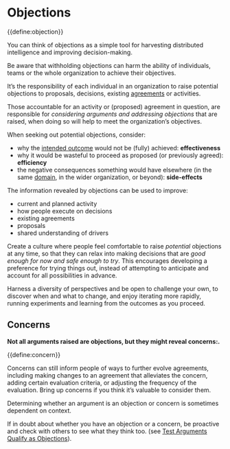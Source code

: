 # Objections

{{define:objection}}

You can think of objections as a simple tool for harvesting distributed intelligence and improving decision-making.

Be aware that withholding objections can harm the ability of individuals, teams or the whole organization to achieve their objectives.

It’s the responsibility of each individual in an organization to raise potential objections to proposals, decisions, existing [agreements](glossary:agreement) or activities.

Those accountable for an activity or (proposed) agreement in question, are responsible for *considering arguments and addressing objections* that are raised, when doing so will help to meet the organization’s objectives.

When seeking out potential objections, consider:

- why the [intended outcome](glossary:intended-outcome) would not be (fully) achieved: **effectiveness**
- why it would be wasteful to proceed as proposed (or previously agreed): **efficiency**
- the negative consequences something would have elsewhere (in the same [domain](glossary:domain), in the wider organization, or beyond): **side-effects**

The information revealed by objections can be used to improve:

-   current and planned activity
-   how people execute on decisions
-   existing agreements
-   proposals
-   shared understanding of drivers

Create a culture where people feel comfortable to raise *potential* objections at any time, so that they can relax into making decisions that are *good enough for now and safe enough to try*. This encourages developing a preference for trying things out, instead of attempting to anticipate and account for all possibilities in advance.

Harness a diversity of perspectives and be open to challenge your own, to discover when and what to change, and enjoy iterating more rapidly, running experiments and learning from the outcomes as you proceed.


## Concerns

**Not all arguments raised are objections, but they might reveal concerns:.**

{{define:concern}}

Concerns can still inform people of ways to further evolve agreements, including making changes to an agreement that alleviates the concern, adding certain evaluation criteria, or adjusting the frequency of the evaluation. Bring up concerns if you think it’s valuable to consider them.

Determining whether an argument is an objection or concern is sometimes dependent on context. 

If in doubt about whether you have an objection or a concern, be proactive and check with others to see what they think too. (see [Test Arguments Qualify as Objections](section:test-arguments-qualify-as-objections)).
